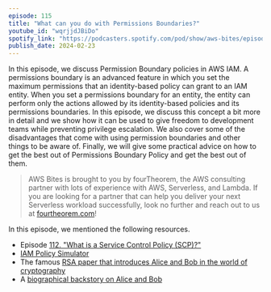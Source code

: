 ```yaml
---
episode: 115
title: "What can you do with Permissions Boundaries?"
youtube_id: "wqrjjdJBiDo"
spotify_link: "https://podcasters.spotify.com/pod/show/aws-bites/episodes/115--What-can-you-do-with-Permissions-Boundaries-e2g20kj"
publish_date: 2024-02-23
---
```


In this episode, we discuss Permission Boundary policies in AWS IAM. A permissions boundary is an advanced feature in which you set the maximum permissions that an identity-based policy can grant to an IAM entity. When you set a permissions boundary for an entity, the entity can perform only the actions allowed by its identity-based policies and its permissions boundaries.
In this episode, we discuss this concept a bit more in detail and we show how it can be used to give freedom to development teams while preventing privilege escalation. We also cover some of the disadvantages that come with using permission boundaries and other things to be aware of. Finally, we will give some practical advice on how to get the best out of Permissions Boundary Policy and get the best out of them.

> AWS Bites is brought to you by fourTheorem, the AWS consulting partner with lots of experience with AWS, Serverless, and Lambda. If you are looking for a partner that can help you deliver your next Serverless workload successfully, look no further and reach out to us at [fourtheorem.com](https://fourtheorem.com)!


In this episode, we mentioned the following resources.

- Episode [112. "What is a Service Control Policy (SCP)?"](/112-what-is-a-service-control-policy-scp/)
- [IAM Policy Simulator](https://policysim.aws.amazon.com/home/index.jsp?#roles)
- The famous [RSA paper that introduces Alice and Bob in the world of cryptography](https://web.williams.edu/Mathematics/lg5/302/RSA.pdf)
- A [biographical backstory on Alice and Bob](https://urbigenous.net/library/alicebob.html)

